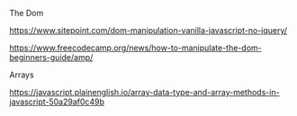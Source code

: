 
The Dom

https://www.sitepoint.com/dom-manipulation-vanilla-javascript-no-jquery/

https://www.freecodecamp.org/news/how-to-manipulate-the-dom-beginners-guide/amp/

Arrays

https://javascript.plainenglish.io/array-data-type-and-array-methods-in-javascript-50a29af0c49b